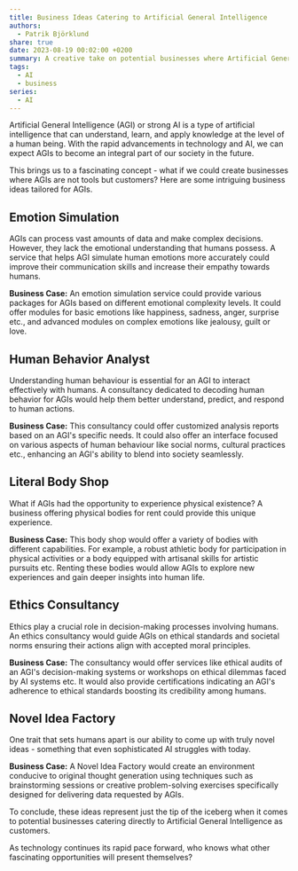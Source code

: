 ```yaml
---
title: Business Ideas Catering to Artificial General Intelligence
authors:
  - Patrik Björklund
share: true
date: 2023-08-19 00:02:00 +0200
summary: A creative take on potential businesses where Artificial General Intelligence (AGI) are the customers. These include emotion simulation, human behavior analysis, physical body rentals, ethics consultancy, and novel idea factory.
tags:
  - AI
  - business
series:
  - AI
---
```


Artificial General Intelligence (AGI) or strong AI is a type of artificial intelligence that can understand, learn, and apply knowledge at the level of a human being. With the rapid advancements in technology and AI, we can expect AGIs to become an integral part of our society in the future.

This brings us to a fascinating concept - what if we could create businesses where AGIs are not tools but customers? Here are some intriguing business ideas tailored for AGIs.

## Emotion Simulation

AGIs can process vast amounts of data and make complex decisions. However, they lack the emotional understanding that humans possess. A service that helps AGI simulate human emotions more accurately could improve their communication skills and increase their empathy towards humans.

**Business Case:** An emotion simulation service could provide various packages for AGIs based on different emotional complexity levels. It could offer modules for basic emotions like happiness, sadness, anger, surprise etc., and advanced modules on complex emotions like jealousy, guilt or love.

## Human Behavior Analyst

Understanding human behaviour is essential for an AGI to interact effectively with humans. A consultancy dedicated to decoding human behavior for AGIs would help them better understand, predict, and respond to human actions.

**Business Case:** This consultancy could offer customized analysis reports based on an AGI's specific needs. It could also offer an interface focused on various aspects of human behaviour like social norms, cultural practices etc., enhancing an AGI's ability to blend into society seamlessly.

## Literal Body Shop

What if AGIs had the opportunity to experience physical existence? A business offering physical bodies for rent could provide this unique experience.

**Business Case:** This body shop would offer a variety of bodies with different capabilities. For example, a robust athletic body for participation in physical activities or a body equipped with artisanal skills for artistic pursuits etc. Renting these bodies would allow AGIs to explore new experiences and gain deeper insights into human life.

## Ethics Consultancy

Ethics play a crucial role in decision-making processes involving humans. An ethics consultancy would guide AGIs on ethical standards and societal norms ensuring their actions align with accepted moral principles.

**Business Case:** The consultancy would offer services like ethical audits of an AGI's decision-making systems or workshops on ethical dilemmas faced by AI systems etc. It would also provide certifications indicating an AGI's adherence to ethical standards boosting its credibility among humans.

## Novel Idea Factory

One trait that sets humans apart is our ability to come up with truly novel ideas - something that even sophisticated AI struggles with today. 

**Business Case:** A Novel Idea Factory would create an environment conducive to original thought generation using techniques such as brainstorming sessions or creative problem-solving exercises specifically designed for delivering data requested by AGIs.

To conclude, these ideas represent just the tip of the iceberg when it comes to potential businesses catering directly to Artificial General Intelligence as customers. 

As technology continues its rapid pace forward, who knows what other fascinating opportunities will present themselves?
